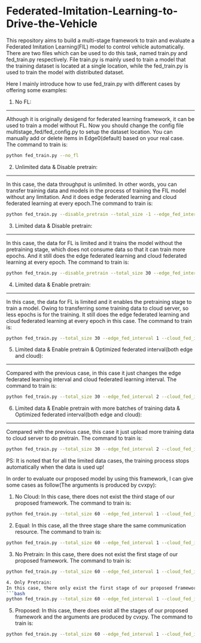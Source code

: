 Federated-Imitation-Learning-to-Drive-the-Vehicle
===
This repository aims to build a multi-stage framework to train and evaluate a Federated Imitation Learning(FIL) model to control vehicle automatically.
There are two files which can be used to do this task, named train.py and fed\_train.py respectively. File train.py is mainly used to train a model that
the training dataset is located at a single location, while the fed\_train.py is used to train the model with distributed dataset.

Here I mainly introduce how to use fed\_train.py with different cases by offering some examples:

1. No FL:
---
Although it is originally desigend for federated learning framework, it can be used to train a model without FL. Now you should change the config file
multistage\_fed/fed\_config.py to setup the dataset location. You can manually add or delete items in Edge0(default) based on your real case. The command to train is:<br>
```bash
python fed_train.py --no_fl
```

2. Unlimited data & Disable pretrain:
---
In this case, the data throughput is unlimited. In other words, you can transfer training data and models in the process of
training the FIL model without any limitation. And it does edge federated learning and cloud federated learning at every epoch.The command to train is:<br>
```bash
python fed_train.py --disable_pretrain --total_size -1 --edge_fed_interval 1 --cloud_fed_interval 1
```

3. Limited data & Disable pretrain:
---
In this case, the data for FL is limited and it trains the model without the pretraining stage, which does not consume data so that it can train more epochs.
And it still does the edge federated learning and cloud federated learning at every epoch. The command to train is:<br>
```bash
python fed_train.py --disable_pretrain --total_size 30 --edge_fed_interval 1 --cloud_fed_interval 1
```

4. Limited data & Enable pretrain:
---
In this case, the data for FL is limited and it enables the pretraining stage to train a model. Owing to transferring some training data to cloud server, so less
epochs is for the training. It still does the edge federated learning and cloud federated learning at every epoch in this case. The command to train is:<br>
```bash
python fed_train.py --total_size 30 --edge_fed_interval 1 --cloud_fed_interval 1 --pretrain_epochs 20 --pretrain_batch_cnt 50
```

5. Limited data & Enable pretrain & Optimized federated interval(both edge and cloud):
---
Compared with the previous case, in this case it just changes the edge federated learning interval and cloud federated learning interval. The command to train is:<br>
```bash
python fed_train.py --total_size 30 --edge_fed_interval 2 --cloud_fed_interval 2 --pretrain_epochs 20 --pretrain_batch_cnt 40
```

6. Limited data & Enable pretrain with more batches of training data & Optimized federated interval(both edge and cloud):
---
Compared with the previous case, this case it just upload more training data to cloud server to do pretrain. The command to train is:<br>
```bash
python fed_train.py --total_size 30 --edge_fed_interval 2 --cloud_fed_interval 2 --pretrain_epochs 20 --pretrain_batch_cnt 45
```

PS: It is noted that for all the limited data cases, the training process stops automatically when the data is used up!

In order to evaluate our proposed model by using this framework, I can give some cases as follow(The arguments is produced by cvxpy):

1. No Cloud:
In this case, there does not exist the third stage of our proposed framework. The command to train is:<br>
```bash
python fed_train.py --total_size 60 --edge_fed_interval 1 --cloud_fed_interval 0 --pretrain_epochs 20 --pretrain_batch_cnt "91,91,0,0,0" --epochs_after_pretrain 69
```
2. Equal:
In this case, all the three stage share the same communication resource. The command to train is:<br>
```bash
python fed_train.py --total_size 60 --edge_fed_interval 1 --cloud_fed_interval 1 --pretrain_epochs 20 --pretrain_batch_cnt "36,36,37,37,37" --epochs_after_pretrain 7
```
3. No Pretrain:
In this case, there does not exist the first stage of our proposed framework. The command to train is:<br>
```bash
python fed_train.py --total_size 60 --edge_fed_interval 1 --cloud_fed_interval 1 --pretrain_epochs 0 --pretrain_batch_cnt "0,0,0,0,0" --epochs_after_pretrain 30

4. Only Pretrain:
In this case, there only exist the first stage of our proposed framework. The command to train is:<br>
```bash
python fed_train.py --total_size 60 --edge_fed_interval 1 --cloud_fed_interval 1 --pretrain_epochs 20 --pretrain_batch_cnt "91,91,80,80,48" --epochs_after_pretrain 0
```
5. Proposed:
In this case, there does exist all the stages of our proposed framework and the arguments are produced by cvxpy. The command to train is:<br>
```bash
python fed_train.py --total_size 60 --edge_fed_interval 1 --cloud_fed_interval 1 --pretrain_epochs 20 --pretrain_batch_cnt "91,91,80,80,48" --epochs_after_pretrain 9
```
